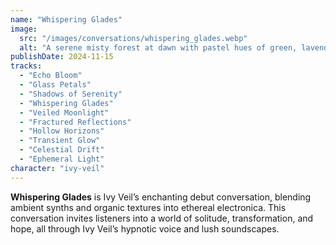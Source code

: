 ```yaml
---
name: "Whispering Glades"
image:
  src: "/images/conversations/whispering_glades.webp"
  alt: "A serene misty forest at dawn with pastel hues of green, lavender, and blue, featuring Ivy Veil's unique logo of an intertwined ivy vine with an 'IV' monogram."
publishDate: 2024-11-15
tracks:
  - "Echo Bloom"
  - "Glass Petals"
  - "Shadows of Serenity"
  - "Whispering Glades"
  - "Veiled Moonlight"
  - "Fractured Reflections"
  - "Hollow Horizons"
  - "Transient Glow"
  - "Celestial Drift"
  - "Ephemeral Light"
character: "ivy-veil"
---
```


**Whispering Glades** is Ivy Veil’s enchanting debut conversation, blending ambient synths and organic textures into ethereal electronica. This conversation invites listeners into a world of solitude, transformation, and hope, all through Ivy Veil’s hypnotic voice and lush soundscapes.
